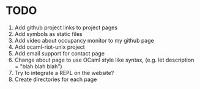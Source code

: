 # TODO

1. Add github project links to project pages
2. Add symbols as static files
3. Add video about occupancy monitor to my github page
4. Add ocaml-riot-unix project
5. Add email support for contact page
6. Change about page to use OCaml style like syntax, (e.g. let description = "blah blah blah")
7. Try to integrate a REPL on the website?
8. Create directories for each page
